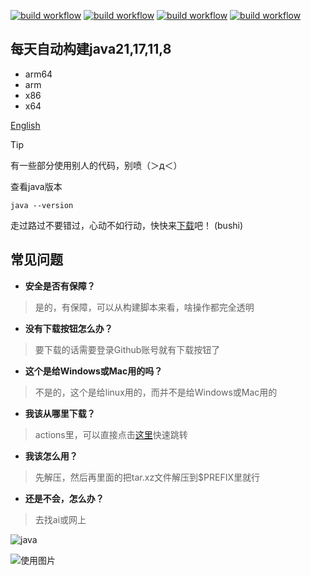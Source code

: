 [![build workflow](https://github.com/9gwk/java/actions/workflows/main.yml/badge.svg)](https://github.com/9gwk/java/actions/workflows/main.yml)
[![build workflow](https://github.com/9gwk/java/actions/workflows/java17.yml/badge.svg)](https://github.com/9gwk/java/actions/workflows/java17.yml)
[![build workflow](https://github.com/9gwk/java/actions/workflows/java11.yml/badge.svg)](https://github.com/9gwk/java/actions/workflows/java11.yml)
[![build workflow](https://github.com/9gwk/java/actions/workflows/java8.yml/badge.svg)](https://github.com/9gwk/java/actions/workflows/java8.yml)
## 每天自动构建java21,17,11,8
- arm64
- arm
- x86
- x64

[English](https://github.com/9gwk/java/blob/main/README-EN.md)
> [!TIP]
> 有一些部分使用别人的代码，别喷（＞д＜）

查看java版本
```shell
java --version
```

走过路过不要错过，心动不如行动，快快来[下载](https://github.com/9gwk/java/actions)吧！ (bushi)

## 常见问题

- **安全是否有保障？**

> 是的，有保障，可以从构建脚本来看，啥操作都完全透明

- **没有下载按钮怎么办？**

> 要下载的话需要登录Github账号就有下载按钮了

- **这个是给Windows或Mac用的吗？**

> 不是的，这个是给linux用的，而并不是给Windows或Mac用的

- **我该从哪里下载？**

> actions里，可以直接点击[这里](https://github.com/9gwk/java/actions)快速跳转

- **我该怎么用？**

> 先解压，然后再里面的把tar.xz文件解压到$PREFIX里就行

- **还是不会，怎么办？**

> 去找ai或网上

![java](https://archive.biliimg.com/bfs/archive/428cf21229de58009fa8b81edac6f0066ac6552e.jpg)

![使用图片](https://archive.biliimg.com/bfs/archive/7179bf01b6906116b29d90db6c27c5288ce6c954.jpg)

